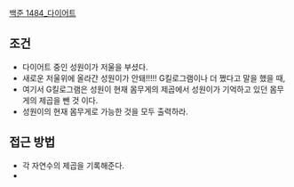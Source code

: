 
[백준 1484_다이어트](https://www.acmicpc.net/problem/1484)


## 조건

- 다이어트 중인 성원이가 저울을 부셨다.
- 새로운 저울위에 올라간 성원이가 안돼!!!!! G킬로그램이나 더 쪘다고 말을 했을 때,
- 여기서 G킬로그램은 성원이 현재 몸무게의 제곱에서 성원이가 기억하고 있던 몸무게의 제곱을 뺀 것 이다.
- 성원이의 현재 몸무게로 가능한 것을 모두 출력하라.



## 접근 방법

- 각 자연수의 제곱을 기록해준다. 
- 